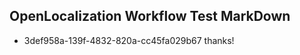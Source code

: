 ## OpenLocalization Workflow Test MarkDown
* 3def958a-139f-4832-820a-cc45fa029b67 thanks!

<!--HONumber=Sep16_HO1-->


